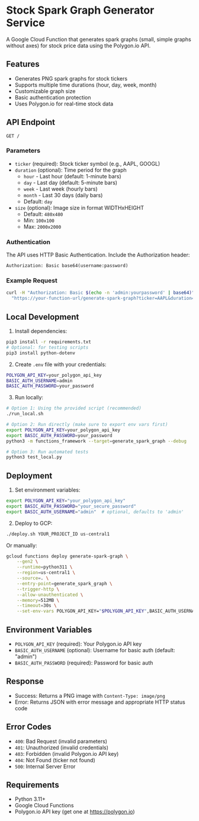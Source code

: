 # Stock Spark Graph Generator Service

A Google Cloud Function that generates spark graphs (small, simple graphs without axes) for stock price data using the Polygon.io API.

## Features

- Generates PNG spark graphs for stock tickers
- Supports multiple time durations (hour, day, week, month)
- Customizable graph size
- Basic authentication protection
- Uses Polygon.io for real-time stock data

## API Endpoint

```
GET /
```

### Parameters

- `ticker` (required): Stock ticker symbol (e.g., AAPL, GOOGL)
- `duration` (optional): Time period for the graph
  - `hour` - Last hour (default: 1-minute bars)
  - `day` - Last day (default: 5-minute bars)
  - `week` - Last week (hourly bars)
  - `month` - Last 30 days (daily bars)
  - Default: `day`
- `size` (optional): Image size in format WIDTHxHEIGHT
  - Default: `480x480`
  - Min: `100x100`
  - Max: `2000x2000`

### Authentication

The API uses HTTP Basic Authentication. Include the Authorization header:

```
Authorization: Basic base64(username:password)
```

### Example Request

```bash
curl -H "Authorization: Basic $(echo -n 'admin:yourpassword' | base64)" \
  "https://your-function-url/generate-spark-graph?ticker=AAPL&duration=day&size=600x300"
```

## Local Development

1. Install dependencies:
```bash
pip3 install -r requirements.txt
# Optional: for testing scripts
pip3 install python-dotenv
```

2. Create `.env` file with your credentials:
```bash
POLYGON_API_KEY=your_polygon_api_key
BASIC_AUTH_USERNAME=admin
BASIC_AUTH_PASSWORD=your_password
```

3. Run locally:
```bash
# Option 1: Using the provided script (recommended)
./run_local.sh

# Option 2: Run directly (make sure to export env vars first)
export POLYGON_API_KEY=your_polygon_api_key
export BASIC_AUTH_PASSWORD=your_password
python3 -m functions_framework --target=generate_spark_graph --debug

# Option 3: Run automated tests
python3 test_local.py
```

## Deployment

1. Set environment variables:
```bash
export POLYGON_API_KEY="your_polygon_api_key"
export BASIC_AUTH_PASSWORD="your_secure_password"
export BASIC_AUTH_USERNAME="admin"  # optional, defaults to 'admin'
```

2. Deploy to GCP:
```bash
./deploy.sh YOUR_PROJECT_ID us-central1
```

Or manually:
```bash
gcloud functions deploy generate-spark-graph \
    --gen2 \
    --runtime=python311 \
    --region=us-central1 \
    --source=. \
    --entry-point=generate_spark_graph \
    --trigger-http \
    --allow-unauthenticated \
    --memory=512MB \
    --timeout=30s \
    --set-env-vars POLYGON_API_KEY="$POLYGON_API_KEY",BASIC_AUTH_USERNAME="$BASIC_AUTH_USERNAME",BASIC_AUTH_PASSWORD="$BASIC_AUTH_PASSWORD"
```

## Environment Variables

- `POLYGON_API_KEY` (required): Your Polygon.io API key
- `BASIC_AUTH_USERNAME` (optional): Username for basic auth (default: "admin")
- `BASIC_AUTH_PASSWORD` (required): Password for basic auth

## Response

- Success: Returns a PNG image with `Content-Type: image/png`
- Error: Returns JSON with error message and appropriate HTTP status code

## Error Codes

- `400`: Bad Request (invalid parameters)
- `401`: Unauthorized (invalid credentials)
- `403`: Forbidden (invalid Polygon.io API key)
- `404`: Not Found (ticker not found)
- `500`: Internal Server Error

## Requirements

- Python 3.11+
- Google Cloud Functions
- Polygon.io API key (get one at https://polygon.io)